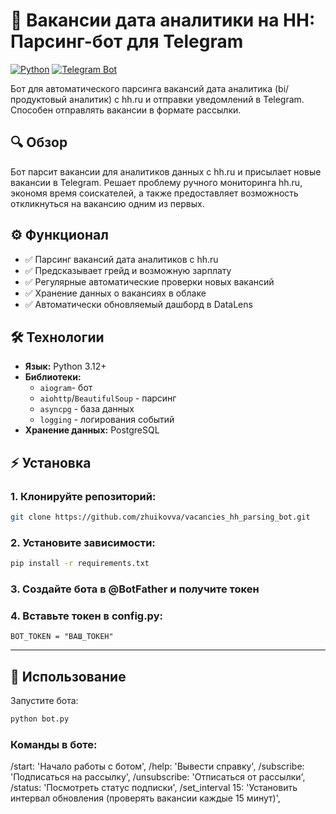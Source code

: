 # 🤖 Вакансии дата аналитики на HH: Парсинг-бот для Telegram

[![Python](https://img.shields.io/badge/Python-3.12%2B-blue)](https://python.org)
[![Telegram Bot](https://img.shields.io/badge/Telegram-Bot-green)](https://core.telegram.org/bots)

Бот для автоматического парсинга вакансий дата аналитика (bi/продуктовый аналитик) с hh.ru и отправки уведомлений в Telegram. Способен отправлять вакансии в формате рассылки. 

## 🔍 Обзор
Бот парсит вакансии для аналитиков данных с hh.ru и присылает новые вакансии в Telegram. Решает проблему ручного мониторинга hh.ru, экономя время соискателей, а также предоставляет возможность откликнуться на вакансию одним из первых.

## ⚙️ Функционал
- ✅ Парсинг вакансий дата аналитиков с hh.ru   
- ✅ Предсказывает грейд и возможную зарплату  
- ✅ Регулярные автоматические проверки новых вакансий  
- ✅ Хранение данных о вакансиях в облаке
- ✅ Автоматически обновляемый дашборд в DataLens

## 🛠️ Технологии
- **Язык:** Python 3.12+
- **Библиотеки:** 
  - `aiogram`- бот
  - `aiohttp`/`BeautifulSoup` - парсинг
  - `asyncpg` - база данных
  - `logging` -  логирования событий
- **Хранение данных:** PostgreSQL

## ⚡️ Установка
### 1. Клонируйте репозиторий:
```bash
git clone https://github.com/zhuikovva/vacancies_hh_parsing_bot.git
```

### 2. Установите зависимости:
```bash
pip install -r requirements.txt
```
### 3. Создайте бота в @BotFather и получите токен
### 4. Вставьте токен в config.py:
```BOT_TOKEN = "ВАШ_ТОКЕН"```

---

## 🚀 Использование
Запустите бота:
```bash
python bot.py
```

### Команды в боте:
/start: 'Начало работы с ботом',
/help: 'Вывести справку',
/subscribe: 'Подписаться на рассылку',
/unsubscribe: 'Отписаться от рассылки',
/status: 'Посмотреть статус подписки',
/set_interval 15: 'Установить интервал обновления (проверять вакансии каждые 15 минут)',
